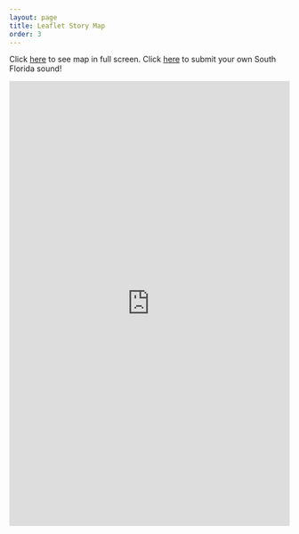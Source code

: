 ```yaml
---
layout: page
title: Leaflet Story Map
order: 3
---
```


Click [here](https://rm4-25.github.io/lsf_storymap/) to see map in full screen. Click [here](https://formbold.com/s/94lrW) to submit your own South Florida sound! 

<iframe width='100%' height='800' seamless frameborder='0' scrolling='yes' src='https://rm4-25.github.io/lsf_storymap/'></iframe>
